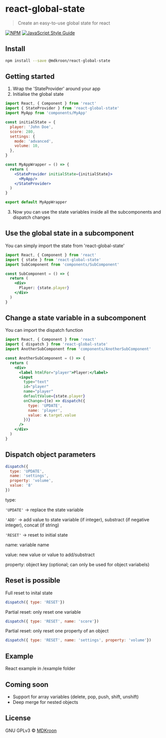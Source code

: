 # react-global-state

> Create an easy-to-use global state for react

[![NPM](https://img.shields.io/npm/v/@mdkroon/react-global-state.svg)](https://www.npmjs.com/package/@mdkroon/react-global-state) [![JavaScript Style Guide](https://img.shields.io/badge/code_style-standard-brightgreen.svg)](https://standardjs.com)

## Install

```bash
npm install --save @mdkroon/react-global-state
```

## Getting started

1. Wrap the 'StateProvider' around your app
2. Initialise the global state

```jsx
import React, { Component } from 'react'
import { StateProvider } from 'react-global-state'
import MyApp from 'components/MyApp'

const initialState = {
  player: 'John Doe',
  score: 280,
  settings: {
    mode: 'advanced',
    volume: 10,
  },
}

const MyAppWrapper = () => {
  return (
    <StateProvider initialState={initialState}>
      <MyApp/>
    </StateProvider>
  )
}

export default MyAppWrapper
```
3. Now you can use the state variables inside all the subcomponents and dispatch changes

## Use the global state in a subcomponent
You can simply import the state from 'react-global-state'

```jsx
import React, { Component } from 'react'
import { state } from 'react-global-state'
import SubComponent from 'components/SubComponent'

const SubComponent = () => {
  return (
    <div>
      Player: {state.player}
    </div>
  )
}
```

## Change a state variable in a subcomponent
You can import the dispatch function

```jsx
import React, { Component } from 'react'
import { dispatch } from 'react-global-state'
import AnotherSubComponent from 'components/AnotherSubComponent'

const AnotherSubComponent = () => {
  return (
    <div>
      <label htmlFor="player">Player:</label>
      <input
        type="text"
        id="player"
        name="player"
        defaultValue={state.player}
        onChange={(e) => dispatch({
          type: 'UPDATE',
          name: 'player',
          value: e.target.value
        })}
      />
    </div>
  )
}
```
## Dispatch object parameters

```js
dispatch({
  type: 'UPDATE',
  name: 'settings',
  property: 'volume',
  value: '8'
})
```
type:

`'UPDATE'` -> replace the state variable

`'ADD'` -> add value to state variable (if integer), substract (if negative integer), concat (if string)

`'RESET'` -> reset to initial state

name: variable name

value: new value or value to add/substract

property: object key (optional; can only be used for object variabels)

## Reset is possible

Full reset to inital state

```js
dispatch({ type: 'RESET'})
```
Partial reset: only reset one variable

```js
dispatch({ type: 'RESET', name: 'score'})
```
Partial reset: only reset one property of an object

```js
dispatch({ type: 'RESET', name: 'settings', property: 'volume'})
```

## Example
React example in /example folder

## Coming soon
- Support for array variables (delete, pop, push, shift, unshift)
- Deep merge for nested objects

## License

GNU GPLv3 © [MDKroon](https://github.com/MDKroon)
